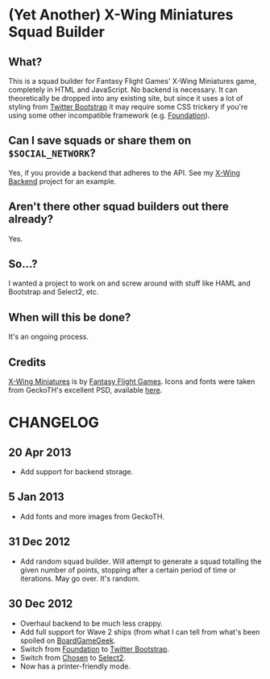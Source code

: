 (Yet Another) X-Wing Miniatures Squad Builder
=============================================

What?
-----
This is a squad builder for Fantasy Flight Games' X-Wing Miniatures
game, completely in HTML and JavaScript.  No backend is necessary.
It can theoretically be dropped into any existing site, but since
it uses a lot of styling from [Twitter
Bootstrap](http://twitter.github.com/bootstrap/) it may require
some CSS trickery if you're using some other incompatible framework
(e.g. [Foundation](foundation.zurb.com)).

Can I save squads or share them on `$SOCIAL_NETWORK`?
-----------------------------------------------------
Yes, if you provide a backend that adheres to the API.  See my [X-Wing Backend](https://github.com/geordanr/xwing-backend) project for an example.

Aren't there other squad builders out there already?
----------------------------------------------------
Yes.

So...?
------
I wanted a project to work on and screw around with stuff like HAML and Bootstrap and Select2, etc.

When will this be done?
-----------------------
It's an ongoing process.

Credits
-------
[X-Wing Miniatures](http://www.fantasyflightgames.com/edge_minisite.asp?eidm=174&enmi=X-Wing) is by [Fantasy Flight Games](http://www.fantasyflightgames.com/index.asp).
Icons and fonts were taken from GeckoTH's excellent PSD, available [here](http://www.afewmaneuvers.com/forums/viewtopic.php?f=28&t=183).

CHANGELOG
=========

20 Apr 2013
-----------
* Add support for backend storage.

5 Jan 2013
----------
* Add fonts and more images from GeckoTH.

31 Dec 2012
-----------
* Add random squad builder.  Will attempt to generate a squad totalling the given number of points, stopping after a certain period of time or iterations.  May go over.  It's random.

30 Dec 2012
-----------
* Overhaul backend to be much less crappy.
* Add full support for Wave 2 ships (from what I can tell from what's been spoiled on [BoardGameGeek](http://boardgamegeek.com/).
* Switch from [Foundation](foundation.zurb.com) to [Twitter Bootstrap](http://twitter.github.com/bootstrap/).
* Switch from [Chosen](harvesthq.github.com/chosen/) to [Select2](http://ivaynberg.github.com/select2/).
* Now has a printer-friendly mode.

